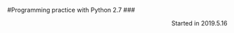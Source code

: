 #Programming practice with Python 2.7
###<div style="text-align: right"> Started in 2019.5.16</div>
